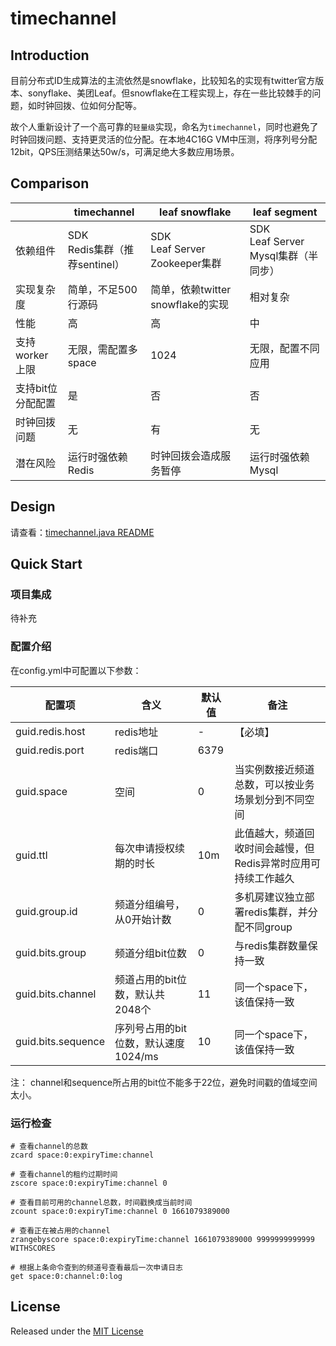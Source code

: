 # timechannel

## Introduction

目前分布式ID生成算法的主流依然是snowflake，比较知名的实现有twitter官方版本、sonyflake、美团Leaf。但snowflake在工程实现上，存在一些比较棘手的问题，如时钟回拨、位如何分配等。

故个人重新设计了一个高可靠的`轻量级`实现，命名为`timechannel`，同时也避免了时钟回拨问题、支持更灵活的位分配。在本地4C16G VM中压测，将序列号分配12bit，QPS压测结果达50w/s，可满足绝大多数应用场景。

## Comparison

|     | timechannel | leaf snowflake | leaf segment |
| --- | --- | --- | --- |
| 依赖组件 | SDK<br>Redis集群（推荐sentinel） | SDK<br>Leaf Server<br>Zookeeper集群 | SDK<br>Leaf Server<br>Mysql集群（半同步） |
| 实现复杂度 | 简单，不足500行源码 | 简单，依赖twitter snowflake的实现 | 相对复杂 |
| 性能  | 高   | 高   | 中   |
| 支持worker上限 | 无限，需配置多space | 1024 | 无限，配置不同应用 |
| 支持bit位分配配置 | 是   | 否   | 否   |
| 时钟回拨问题 | 无   | 有   | 无   |
| 潜在风险 | 运行时强依赖Redis | 时钟回拨会造成服务暂停 | 运行时强依赖Mysql |

## Design

请查看：[timechannel.java README](https://github.com/antonybi/timechannel.java#readme)

## Quick Start

### 项目集成

待补充

### 配置介绍

在config.yml中可配置以下参数：

| 配置项 | 含义  | 默认值 | 备注  |
| --- | --- | --- | --- |
| guid.redis.host | redis地址 | -   | 【必填】 |
| guid.redis.port | redis端口 | 6379 |     |
| guid.space | 空间  | 0   | 当实例数接近频道总数，可以按业务场景划分到不同空间 |
| guid.ttl | 每次申请授权续期的时长 | 10m | 此值越大，频道回收时间会越慢，但Redis异常时应用可持续工作越久 |
| guid.group.id | 频道分组编号，从0开始计数 | 0   | 多机房建议独立部署redis集群，并分配不同group |
| guid.bits.group | 频道分组bit位数 | 0   | 与redis集群数量保持一致 |
| guid.bits.channel | 频道占用的bit位数，默认共2048个 | 11  | 同一个space下，该值保持一致 |
| guid.bits.sequence | 序列号占用的bit位数，默认速度1024/ms | 10  | 同一个space下，该值保持一致 |

注： channel和sequence所占用的bit位不能多于22位，避免时间戳的值域空间太小。

### 运行检查

```
# 查看channel的总数
zcard space:0:expiryTime:channel

# 查看channel的租约过期时间
zscore space:0:expiryTime:channel 0

# 查看目前可用的channel总数，时间戳换成当前时间
zcount space:0:expiryTime:channel 0 1661079389000

# 查看正在被占用的channel
zrangebyscore space:0:expiryTime:channel 1661079389000 9999999999999 WITHSCORES

# 根据上条命令查到的频道号查看最后一次申请日志
get space:0:channel:0:log
```

## License

Released under the [MIT License](https://github.com/antonybi/timechannel.go/blob/master/LICENSE)